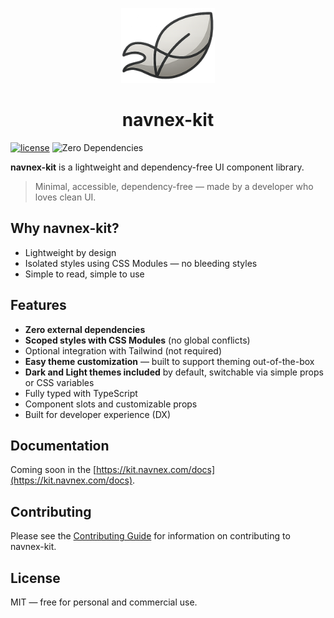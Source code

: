 <p align="center">
  <img src="./packages/docs/public/favicon.png" width="150" height="120" />
</p>

<h1 align="center">navnex-kit</h1>

[![license](https://img.shields.io/github/license/dxdns/navnex-kit)](https://github.com/dxdns/navnex-kit/blob/master/LICENSE)
![Zero Dependencies](https://img.shields.io/badge/dependencies-0-green)

**navnex-kit** is a lightweight and dependency-free UI component library.

> Minimal, accessible, dependency-free — made by a developer who loves clean UI.

## Why navnex-kit?

- Lightweight by design
- Isolated styles using CSS Modules — no bleeding styles
- Simple to read, simple to use

## Features

- **Zero external dependencies**
- **Scoped styles with CSS Modules** (no global conflicts)
- Optional integration with Tailwind (not required)
- **Easy theme customization** — built to support theming out-of-the-box
- **Dark and Light themes included** by default, switchable via simple props or
  CSS variables
- Fully typed with TypeScript
- Component slots and customizable props
- Built for developer experience (DX)

## Documentation

Coming soon in the [https://kit.navnex.com/docs](https://kit.navnex.com/docs).

## Contributing

Please see the [Contributing Guide](CONTRIBUTING.md) for information on
contributing to navnex-kit.

## License

MIT — free for personal and commercial use.
